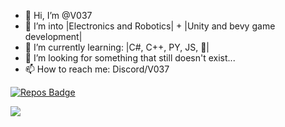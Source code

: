 - 👋 Hi, I’m @V037
- 👀 I’m into |Electronics and Robotics| + |Unity and bevy game development|
- 🌱 I’m currently learning: |C#, C++, PY, JS, 🦀|
- 💞️ I’m looking for something that still doesn't exist...
- 📫 How to reach me: Discord/V037


[![Repos Badge](https://badges.pufler.dev/repos/pujux)](https://badges.pufler.dev)


<img id="result" style="display: block;" src="https://count.getloli.com/get/@V037?theme=gelbooru">

